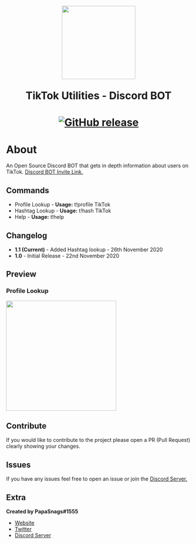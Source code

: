 <h1 align="center">
    <br>
    <img src="https://cdn.discordapp.com/app-icons/779968259671457792/184465ca744886f62b39f100b52de9a0.png?"height="200">
    <br>
    <p>TikTok Utilities
 - Discord BOT</p>
<h1>
<p align="center">
    <a href="https://github.com/papasnags/TikTok-Utilities/releases">
        <img alt="GitHub release" src="https://img.shields.io/github/release/PapaSnags/TikTok-Utilities.svg">
    </a>
</p>

# About
An Open Source Discord BOT that gets in depth information about users on TikTok. [Discord BOT Invite Link.](https://discord.com/oauth2/authorize?client_id=779968259671457792&scope=bot&permissions=93248)

## Commands 
* Profile Lookup - **Usage:** t!profile TikTok
* Hashtag Lookup - **Usage:** t!hash TikTok
* Help - **Usage:** t!help

## Changelog
* **1.1 (Current)** - Added Hashtag lookup - 26th November 2020
* **1.0** - Initial Release - 22nd November 2020

## Preview
### Profile Lookup 
<img src="https://i.imgur.com/yEqMYuI.png" height="300">

## Contribute
If you would like to contribute to the project please open a PR (Pull Request) clearly showing your changes.

## Issues
If you have any issues feel free to open an issue or join the [Discord Server.](https://discord.com/invite/w7B5nKB)

## Extra
__Created by PapaSnags#1555__
* [Website](https://papa-snags.com/projects/PLUG/)
* [Twitter](https://twitter.com/PapaSnags)
* [Discord Server](https://discord.com/invite/w7B5nKB)
</br>
